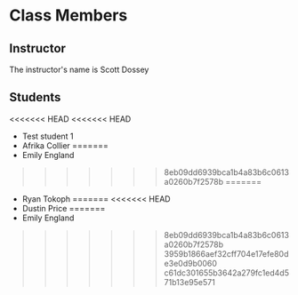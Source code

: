 # Class Members

## Instructor

The instructor's name is Scott Dossey

## Students

<<<<<<< HEAD
<<<<<<< HEAD
* Test student 1
* Afrika Collier
=======
* Emily England
>>>>>>> 8eb09dd6939bca1b4a83b6c0613a0260b7f2578b
=======
* Ryan Tokoph
=======
<<<<<<< HEAD
* Dustin Price
=======
* Emily England
>>>>>>> 8eb09dd6939bca1b4a83b6c0613a0260b7f2578b
>>>>>>> 3959b1866aef32cff704e17efe80de3e0d9b0060
>>>>>>> c61dc301655b3642a279fc1ed4d571b13e95e571
